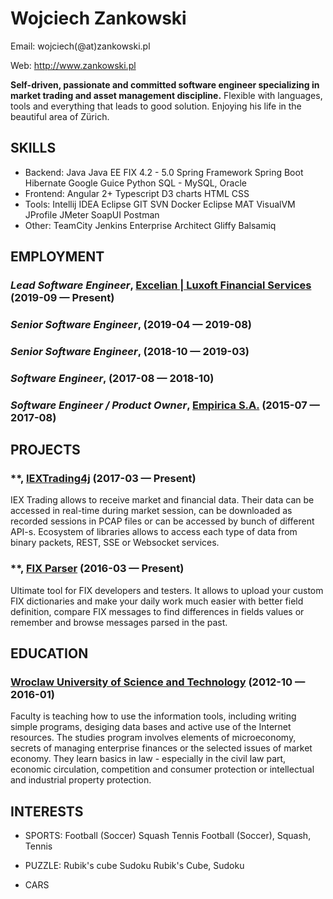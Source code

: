 Wojciech Zankowski
============
Email: wojciech(@at)zankowski.pl

Web: http://www.zankowski.pl

**Self-driven, passionate and committed software engineer specializing in market trading and asset management discipline.** Flexible with languages, tools and everything that leads to good solution. Enjoying his life in the beautiful area of Zürich.

## SKILLS

  - Backend: Java Java EE FIX 4.2 - 5.0 Spring Framework Spring Boot Hibernate Google Guice Python SQL - MySQL, Oracle 
  - Frontend: Angular 2+ Typescript D3 charts HTML CSS 
  - Tools: Intellij IDEA Eclipse GIT SVN Docker Eclipse MAT VisualVM JProfile JMeter SoapUI Postman 
  - Other: TeamCity Jenkins Enterprise Architect Gliffy Balsamiq 

## EMPLOYMENT

### *Lead Software Engineer*, [Excelian | Luxoft Financial Services](https://www.luxoft.com/excelian/) (2019-09 — Present)



### *Senior Software Engineer*,  (2019-04 — 2019-08)



### *Senior Software Engineer*,  (2018-10 — 2019-03)



### *Software Engineer*,  (2017-08 — 2018-10)



### *Software Engineer / Product Owner*, [Empirica S.A.](https://empirica.io) (2015-07 — 2017-08)




## PROJECTS

### **, [IEXTrading4j](https://github.com/WojciechZankowski/iextrading4j) (2017-03 — Present)


IEX Trading allows to receive market and financial data. Their data can be accessed in real-time during market session, can be downloaded as recorded sessions in PCAP files or can be accessed by bunch of different API-s. Ecosystem of libraries allows to access each type of data from binary packets, REST, SSE or Websocket services.

### **, [FIX Parser](https://github.com/OpenBlazar/blazar-fix-parser) (2016-03 — Present)


Ultimate tool for FIX developers and testers. It allows to upload your custom FIX dictionaries and make your daily work much easier with better field definition, compare FIX messages to find differences in fields values or remember and browse messages parsed in the past.



## EDUCATION

### [Wroclaw University of Science and Technology](https://pwr.edu.pl/en/) (2012-10 — 2016-01)

Faculty is teaching how to use the information tools, including writing simple programs, desiging data bases and active use of the Internet resources. The studies program involves elements of microeconomy, secrets of managing enterprise finances or the selected issues of market economy. They learn basics in law - especially in the civil law part, economic circulation, competition and consumer protection or intellectual and industrial property protection.












## INTERESTS

- SPORTS: Football (Soccer) Squash Tennis 
Football (Soccer), Squash, Tennis

- PUZZLE: Rubik's cube Sudoku 
Rubik's Cube, Sudoku

- CARS


